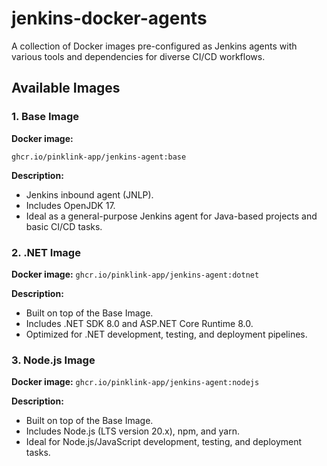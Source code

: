 # jenkins-docker-agents
A collection of Docker images pre-configured as Jenkins agents with various tools and dependencies for diverse CI/CD workflows.

## Available Images

### 1. Base Image

**Docker image:** 
```
ghcr.io/pinklink-app/jenkins-agent:base
```

**Description:**
- Jenkins inbound agent (JNLP).
- Includes OpenJDK 17.
- Ideal as a general-purpose Jenkins agent for Java-based projects and basic CI/CD tasks.

### 2. .NET Image

**Docker image:** `ghcr.io/pinklink-app/jenkins-agent:dotnet`

**Description:**
- Built on top of the Base Image.
- Includes .NET SDK 8.0 and ASP.NET Core Runtime 8.0.
- Optimized for .NET development, testing, and deployment pipelines.

### 3. Node.js Image

**Docker image:** `ghcr.io/pinklink-app/jenkins-agent:nodejs`

**Description:**
- Built on top of the Base Image.
- Includes Node.js (LTS version 20.x), npm, and yarn.
- Ideal for Node.js/JavaScript development, testing, and deployment tasks.

